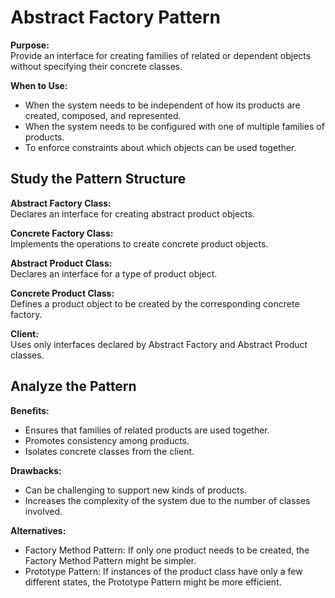 # Abstract Factory Pattern

**Purpose:**  
Provide an interface for creating families of related or dependent objects without specifying their concrete classes.

**When to Use:**  
- When the system needs to be independent of how its products are created, composed, and represented.
- When the system needs to be configured with one of multiple families of products.
- To enforce constraints about which objects can be used together.

## Study the Pattern Structure

**Abstract Factory Class:**  
Declares an interface for creating abstract product objects.

**Concrete Factory Class:**  
Implements the operations to create concrete product objects.

**Abstract Product Class:**  
Declares an interface for a type of product object.

**Concrete Product Class:**  
Defines a product object to be created by the corresponding concrete factory.

**Client:**  
Uses only interfaces declared by Abstract Factory and Abstract Product classes.

## Analyze the Pattern

**Benefits:**

- Ensures that families of related products are used together.
- Promotes consistency among products.
- Isolates concrete classes from the client.

**Drawbacks:**

- Can be challenging to support new kinds of products.
- Increases the complexity of the system due to the number of classes involved.

**Alternatives:**

- Factory Method Pattern: If only one product needs to be created, the Factory Method Pattern might be simpler.
- Prototype Pattern: If instances of the product class have only a few different states, the Prototype Pattern might be more efficient.